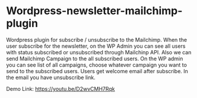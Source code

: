 # Wordpress-newsletter-mailchimp-plugin
Wordpress plugin for subscribe / unsubscribe to the Mailchimp.
When the user subscribe for the newsletter, on the WP Admin you can see all users with status subscribed or unsubscribed through Mailchinp API.
Also we can send Mailchimp Campaign to the all subscribed users.
On the WP admin you can see list of all campaigns, choose whatever campaign you want to send to the subscribed users.
Users get welcome email after subscribe. In the email you have unsubscribe link.



Demo Link: https://youtu.be/D2wvCMH7Rqk

